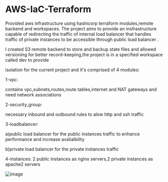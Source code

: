 # AWS-IaC-Terraform
Provided aws infrastructure using hashicorp terraform modules,remote backend and workspaces.
The project aims to provide an insfrastructure capable of redirecting the traffic of internal load balancer that handles traffic of private instances to be accessible through public load balancer . 

I created S3 remote backend to store and backup state files and allowed versioning for better record-keeping,the project is in a specified workspace called dev to  provide 

isolation for the current project and it's comprised of 4 modules:

1-vpc:

contains vpc,subnets,routes,route tables,internet and NAT gateways and need network associations

2-security_group:

necessary inbound and outbound rules to alow http and ssh traffic

3-loadbalancer:

a)public load balancer for the public instances traffic to enhance performance and increase avalialbility 

b)private load balancer for the private instances traffic 

4-instances:
2 public instances as nginx servers,2 private instances as apache2 servers 

![image](https://github.com/Gaser98/AWS-IaC-Terraform/assets/76227165/953ce0e3-5893-4ddd-b853-1d5b75a0fdf1)
